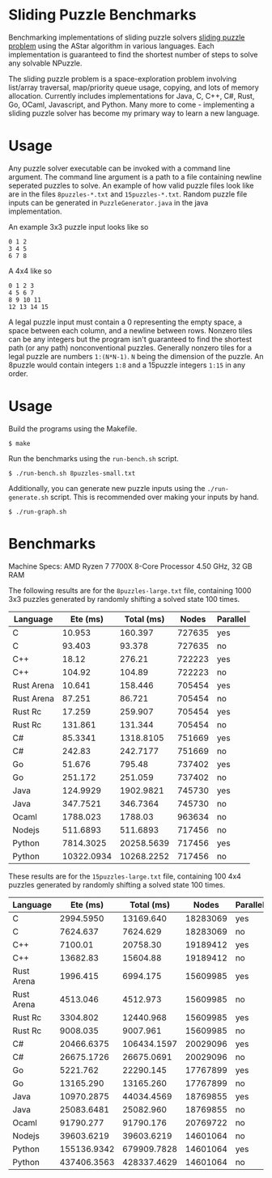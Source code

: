 # Sliding Puzzle Benchmarks

Benchmarking implementations of sliding puzzle solvers [sliding puzzle problem](https://en.wikipedia.org/wiki/15_puzzle) using the AStar algorithm in various languages.
Each implementation is guaranteed to find the shortest number of steps to solve any solvable NPuzzle. 

The sliding puzzle problem is a space-exploration problem involving list/array traversal, map/priority queue usage, copying, and lots of memory allocation. Currently includes implementations for Java, C, C++, C#, Rust, Go, OCaml, Javascript, and Python. Many more to come - implementing a sliding puzzle solver has become my primary way to learn a new language. 

# Usage
Any puzzle solver executable can be invoked with a command line argument. The command line argument is a path to a file containing newline seperated puzzles to solve.
An example of how valid puzzle files look like are in the files `8puzzles-*.txt` and `15puzzles-*.txt`. Random puzzle file inputs can be generated in `PuzzleGenerator.java` in the java implementation.

An example 3x3 puzzle input looks like so
```
0 1 2
3 4 5
6 7 8
```

A 4x4 like so
```
0 1 2 3
4 5 6 7
8 9 10 11
12 13 14 15
```

A legal puzzle input must contain a 0 representing the empty space, a space between each column, and a newline between rows. Nonzero tiles can be any integers but the program isn't guaranteed to find the shortest path (or any path) nonconventional puzzles. Generally nonzero tiles for a legal puzzle are numbers `1:(N*N-1)`. `N` being the dimension of the puzzle. An 8puzzle would contain integers `1:8` and a 15puzzle integers `1:15` in any order.

# Usage

Build the programs using the Makefile.

```shell
$ make
```

Run the benchmarks using the `run-bench.sh` script.

```shell
$ ./run-bench.sh 8puzzles-small.txt
```

Additionally, you can generate new puzzle inputs using the `./run-generate.sh` script. This is recommended over making your inputs by hand.

```shell
$ ./run-graph.sh
```

# Benchmarks

Machine Specs: AMD Ryzen 7 7700X 8-Core Processor 4.50 GHz, 32 GB RAM

The following results are for the `8puzzles-large.txt` file, containing 1000 3x3 puzzles generated by randomly shifting a solved state 100 times.

| Language   | Ete (ms)   | Total (ms)  | Nodes   | Parallel |
|------------|------------|-------------|---------|----------|
| C          | 10.953     | 160.397     | 727635  | yes      |
| C          | 93.403     | 93.378      | 727635  | no       |
| C++        | 18.12      | 276.21      | 722223  | yes      |
| C++        | 104.92     | 104.89      | 722223  | no       |
| Rust Arena | 10.641     | 158.446     | 705454  | yes      |
| Rust Arena | 87.251     | 86.721      | 705454  | no       |
| Rust Rc    | 17.259     | 259.907     | 705454  | yes      |
| Rust Rc    | 131.861    | 131.344     | 705454  | no       |
| C#         | 85.3341    | 1318.8105   | 751669  | yes      |
| C#         | 242.83     | 242.7177    | 751669  | no       |
| Go         | 51.676     | 795.48      | 737402  | yes      |
| Go         | 251.172    | 251.059     | 737402  | no       |
| Java       | 124.9929   | 1902.9821   | 745730  | yes      |
| Java       | 347.7521   | 346.7364    | 745730  | no       |
| Ocaml      | 1788.023   | 1788.03     | 963634  | no       |
| Nodejs     | 511.6893   | 511.6893    | 717456  | no       |
| Python     | 7814.3025  | 20258.5639  | 717456  | yes      |
| Python     | 10322.0934 | 10268.2252  | 717456  | no       |


These results are for the `15puzzles-large.txt` file, containing 100 4x4 puzzles generated by randomly shifting a solved state 100 times.

| Language   | Ete (ms)   | Total (ms)  | Nodes     | Parallel |
|------------|------------|-------------|-----------|----------|
| C          | 2994.5950  | 13169.640   | 18283069  | yes      |
| C          | 7624.637   | 7624.629    | 18283069  | no       |
| C++        | 7100.01    | 20758.30    | 19189412  | yes      |
| C++        | 13682.83   | 15604.88    | 19189412  | no       |
| Rust Arena | 1996.415   | 6994.175    | 15609985  | yes      |
| Rust Arena | 4513.046   | 4512.973    | 15609985  | no       |
| Rust Rc    | 3304.802   | 12440.968   | 15609985  | yes      |
| Rust Rc    | 9008.035   | 9007.961    | 15609985  | no       |
| C#         | 20466.6375 | 106434.1597 | 20029096  | yes      |
| C#         | 26675.1726 | 26675.0691  | 20029096  | no       |
| Go         | 5221.762   | 22290.145   | 17767899  | yes      |
| Go         | 13165.290  | 13165.260   | 17767899  | no       |
| Java       | 10970.2875 | 44034.4569  | 18769855  | yes      |
| Java       | 25083.6481 | 25082.960   | 18769855  | no       |
| Ocaml      | 91790.277  | 91790.176   | 20769722  | no       | 	
| Nodejs     | 39603.6219 | 39603.6219  | 14601064  | no       |
| Python     | 155136.9342| 679909.7828 | 14601064  | yes      |
| Python     | 437406.3563| 428337.4629 | 14601064  | no       |